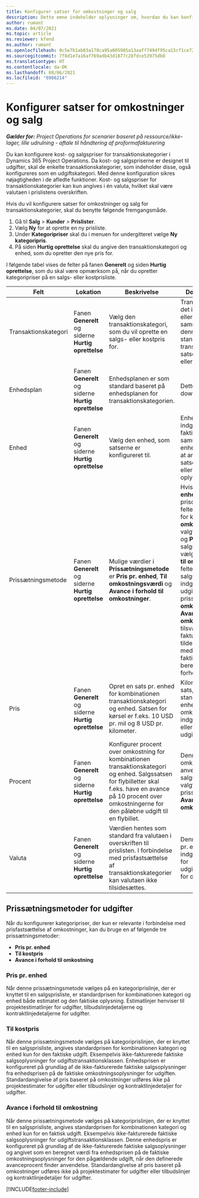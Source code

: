 ```yaml
---
title: Konfigurer satser for omkostninger og salg
description: Dette emne indeholder oplysninger om, hvordan du kan konfigurere satserne for omkostninger og salg for transaktions- og udgiftskategorier.
author: rumant
ms.date: 04/07/2021
ms.topic: article
ms.reviewer: kfend
ms.author: rumant
ms.openlocfilehash: 0c5e7b1ab03a170ca95a005985a13aaff7494f95ca15cf1ce726674ae9a14222
ms.sourcegitcommit: 7f8d1e7a16af769adb43d1877c28fdce53975db8
ms.translationtype: HT
ms.contentlocale: da-DK
ms.lasthandoff: 08/06/2021
ms.locfileid: "6986214"
---
```

# <a name="set-up-cost-and-sales-rates-for-expenses"></a>Konfigurer satser for omkostninger og salg

_**Gælder for:** Project Operations for scenarier baseret på ressource/ikke-lager, lille udrulning - aftale til håndtering af proformafakturering_

Du kan konfigurere kost- og salgspriser for transaktionskategorier i Dynamics 365 Project Operations. Da kost- og salgspriserne er designet til udgifter, skal de enkelte transaktionskategorier, som indeholder disse, også konfigureres som en udgiftskategori. Med denne konfiguration sikres nøjagtigheden i de afledte funktioner. Kost- og salgspriser for transaktionskategorier kan kun angives i én valuta, hvilket skal være valutaen i prislistens overskriften.

Hvis du vil konfigurere satser for omkostninger og salg for transaktionskategorier, skal du benytte følgende fremgangsmåde. 

1. Gå til **Salg** > **Kunder** > **Prislister**.
2. Vælg **Ny** for at oprette en ny prisliste. 
3. Under **Kategoripriser** skal du i menuen for undergitteret vælge **Ny kategoripris**. 
4. På siden **Hurtig oprettelse** skal du angive den transaktionskategori og enhed, som du opretter den nye pris for.

I følgende tabel vises de felter på fanen **Generelt** og siden **Hurtig oprettelse**, som du skal være opmærksom på, når du opretter kategoripriser på en salgs- eller kostprisliste.

| Felt | Lokation | Beskrivelse | Downstream-virkning |
| --- | --- | --- | --- |
| Transaktionskategori | Fanen **Generelt** og siderne **Hurtig oprettelse** | Vælg den transaktionskategori, som du vil oprette en salgs- eller kostpris for. | Transaktionskategorien i det indgående estimat eller den faktiske udgift sammenholdes med denne linje for at angive standarden for transaktionskategoriens satser for omkostninger eller salg. |
| Enhedsplan | Fanen **Generelt** og siderne **Hurtig oprettelse** | Enhedsplanen er som standard baseret på enhedsplanen for transaktionskategorien. | Dette felt har ingen downstream-virkning. |
| Enhed | Fanen **Generelt** og siderne **Hurtig oprettelse** | Vælg den enhed, som satserne er konfigureret til. | Enheden for det indgående estimat eller faktiske oplysning sammenholdes med enheden på denne linje for at angive standarden for satsen for udgiftsestimatet eller den faktiske oplysning. |
| Prissætningsmetode | Fanen **Generelt** og siderne **Hurtig oprettelse** | Mulige værdier i **Prissætningsmetode** er **Pris pr. enhed**, **Til omkostningsværdi** og **Avance i forhold til omkostninger**. | Hvis du vælge **Pris pr. enhed** under prisopsætningen, låses feltet **Procent** på prislinjen for kategorien. Hvis **Til omkostningsværdi** er valgt, låses felterne **Pris** og **Procent** på salgsprislisten. Hvis du vælger **Avance i forhold til omkostninger**, låses feltet **Pris** på salgsprislisten. På en indgående faktisk linje til udgifter resulterer prissætningsmetoden **Til omkostningsværdi** eller **Avance i forhold til omkostning** i, at den tilsvarende ikke-fakturerede salgslinje tildeles en pris, der er lig med prisen på den faktiske omkostning eller beregnes som en avance i forhold til prisen. |
| Pris | Fanen **Generelt** og siderne **Hurtig oprettelse** | Opret en sats pr. enhed for kombinationen transaktionskategori og enhed. Satsen for kørsel er f.eks. 10 USD pr. mil og 8 USD pr. kilometer. | Kilometersatsen er den sats, der er angivet som standardværdi for pr. enhedspris eller omkostning på det indgående estimatlinje eller faktiske linje for en udgiftstransaktionsklasse.|
| Procent | Fanen **Generelt** og siderne **Hurtig oprettelse** | Konfigurer procent over omkostning for kombinationen transaktionskategori og enhed. Salgssatsen for flybilletter skal f.eks. have en avance på 10 procent over omkostningerne for den påløbne udgift til en flybillet. | Denne procent over omkostning kan kun anvendes på en salgsprisliste, når den valgte prissætningsmetode er **Avance i forhold til omkostning**. |
| Valuta | Fanen **Generelt** og siderne **Hurtig oprettelse** | Værdien hentes som standard fra valutaen i overskriften til prislisten. I forbindelse med prisfastsættelse af transaktionskategorier kan valutaen ikke tilsidesættes. | Denne valutas standard er pr. enhedspris for den indgående faktiske linje for udgiftstransaktionsklassen for omkostninger og salg. |

## <a name="pricing-methods-for-expenses"></a>Prissætningsmetoder for udgifter

Når du konfigurerer kategoripriser, der kun er relevante i forbindelse med prisfastsættelse af omkostninger, kan du bruge en af følgende tre prissætningsmetoder:

- **Pris pr. enhed**
- **Til kostpris**
- **Avance i forhold til omkostning**

### <a name="price-per-unit"></a>Pris pr. enhed
Når denne prissætningsmetode vælges på en kategoriprislinje, der er knyttet til en salgsprisliste, er standardprisen for kombinationen kategori og enhed både estimatet og den faktiske oplysning. Estimatlinjer henviser til projektestimatlinjer for udgifter, tilbudslinjedetaljerne og kontraktlinjedetaljerne for udgifter.

### <a name="at-cost"></a>Til kostpris
Når denne prissætningsmetode vælges på kategoriprislinjen, der er knyttet til en salgsprisliste, angives standardprisen for kombinationen kategori og enhed kun for den faktiske udgift. Eksempelvis ikke-fakturerede faktiske salgsoplysninger for udgiftstransaktionsklassen. Enhedsprisen er konfigureret på grundlag af de ikke-fakturerede faktiske salgsoplysninger fra enhedsprisen på de faktiske omkostningsoplysninger for udgiften. Standardangivelse af pris baseret på omkostninger udføres ikke på projektestimater for udgifter eller tilbudslinjer og kontraktlinjedetaljer for udgifter.

### <a name="markup-over-cost"></a>Avance i forhold til omkostning
Når denne prissætningsmetode vælges på kategoriprislinjen, der er knyttet til en salgsprisliste, angives standardprisen for kombinationen kategori og enhed kun for en faktisk udgift. Eksempelvis ikke-fakturerede faktiske salgsoplysninger for udgiftstransaktionsklassen. Denne enhedspris er konfigureret på grundlag af de ikke-fakturerede faktiske salgsoplysninger og angivet som en beregnet værdi fra enhedsprisen på de faktiske omkostningsoplysninger for den pågældende udgift, når den definerede avanceprocent finder anvendelse. Standardangivelse af pris baseret på omkostninger udføres ikke på projektestimater for udgifter eller tilbudslinjer og kontraktlinjedetaljer for udgifter.


[!INCLUDE[footer-include](../includes/footer-banner.md)]
